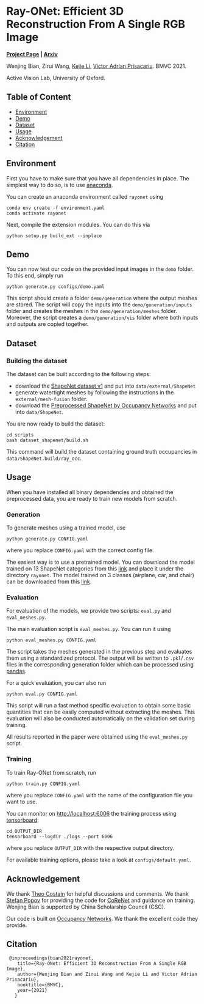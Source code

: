 # Ray-ONet: Efficient 3D Reconstruction From A Single RGB Image
**[Project Page](https://rayonet.active.vision/) | [Arxiv](http://arxiv.org/abs/2107.01899)**

Wenjing Bian, 
Zirui Wang, 
[Kejie Li](https://likojack.github.io/kejieli/#/home), 
[Victor Adrian Prisacariu](http://www.robots.ox.ac.uk/~victor/). BMVC 2021.

Active Vision Lab, University of Oxford.


## Table of Content
- [Environment](#Environment)
- [Demo](#Demo)
- [Dataset](#Dataset)
- [Usage](#Usage)
- [Acknowledgement](#Acknowledgement)
- [Citation](#citation)

## Environment
First you have to make sure that you have all dependencies in place.
The simplest way to do so, is to use [anaconda](https://www.anaconda.com/). 

You can create an anaconda environment called `rayonet` using
```
conda env create -f environment.yaml
conda activate rayonet
```

Next, compile the extension modules.
You can do this via
```
python setup.py build_ext --inplace
```

## Demo

You can now test our code on the provided input images in the `demo` folder.
To this end, simply run
```
python generate.py configs/demo.yaml
```
This script should create a folder `demo/generation` where the output meshes are stored.
The script will copy the inputs into the `demo/generation/inputs` folder and creates the meshes in the `demo/generation/meshes` folder.
Moreover, the script creates a `demo/generation/vis` folder where both inputs and outputs are copied together.

## Dataset

### Building the dataset
The dataset can be built according to the following steps:
* download the [ShapeNet dataset v1](https://www.shapenet.org/) and put into `data/external/ShapeNet`
* generate watertight meshes by following the instructions in the `external/mesh-fusion` folder. 
* download the [Preprocessed ShapeNet by Occupancy Networks](https://s3.eu-central-1.amazonaws.com/avg-projects/occupancy_networks/data/dataset_small_v1.1.zip) and put into `data/ShapeNet`.

You are now ready to build the dataset:
```
cd scripts
bash dataset_shapenet/build.sh
``` 

This command will build the dataset containing ground truth occupancies in `data/ShapeNet.build/ray_occ`.

## Usage
When you have installed all binary dependencies and obtained the preprocessed data, you are ready to train new models from scratch.
### Generation
To generate meshes using a trained model, use
```
python generate.py CONFIG.yaml
```
where you replace `CONFIG.yaml` with the correct config file.

The easiest way is to use a pretrained model.
You can download the model trained on 13 ShapeNet categories from this [link](https://drive.google.com/file/d/13bqvif27cNJJ5SzNtM4quttLoEy08pfH/view?usp=sharing) 
and place it under the directory `rayonet`.
The model trained on 3 classes (airplane, car, and chair) can be downloaded from this [link](https://drive.google.com/file/d/1XQykHK-5trfZYlD-uoV52hjEHV2PuyfW/view?usp=sharing).
### Evaluation
For evaluation of the models, we provide two scripts: `eval.py` and `eval_meshes.py`.

The main evaluation script is `eval_meshes.py`.
You can run it using
```
python eval_meshes.py CONFIG.yaml
```
The script takes the meshes generated in the previous step and evaluates them using a standardized protocol.
The output will be written to `.pkl`/`.csv` files in the corresponding generation folder which can be processed using [pandas](https://pandas.pydata.org/).

For a quick evaluation, you can also run
```
python eval.py CONFIG.yaml
```
This script will run a fast method specific evaluation to obtain some basic quantities that can be easily computed without extracting the meshes.
This evaluation will also be conducted automatically on the validation set during training.

All results reported in the paper were obtained using the `eval_meshes.py` script.

### Training
To train Ray-ONet from scratch, run
```
python train.py CONFIG.yaml
```
where you replace `CONFIG.yaml` with the name of the configuration file you want to use.

You can monitor on <http://localhost:6006> the training process using [tensorboard](https://www.tensorflow.org/guide/summaries_and_tensorboard):
```
cd OUTPUT_DIR
tensorboard --logdir ./logs --port 6006
```
where you replace `OUTPUT_DIR` with the respective output directory.

For available training options, please take a look at `configs/default.yaml`.
## Acknowledgement
We thank [Theo Costain](https://www.robots.ox.ac.uk/~costain/) for helpful discussions and comments. We thank [Stefan Popov](https://www.popov.im/) for providing the code for 
[CoReNet](https://arxiv.org/abs/2004.12989) and guidance on training. Wenjing Bian is supported by China Scholarship Council (CSC).
 
Our code is built on [Occupancy Networks](https://github.com/autonomousvision/occupancy_networks). We thank the excellent code they provide.

## Citation
```
 @inproceedings{bian2021rayonet,
	title={Ray-ONet: Efficient 3D Reconstruction From A Single RGB Image}, 
	author={Wenjing Bian and Zirui Wang and Kejie Li and Victor Adrian Prisacariu},
	booktitle={BMVC},
	year={2021}
   }
```